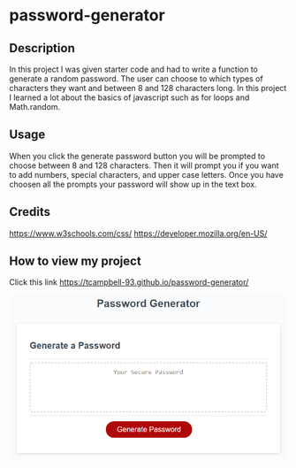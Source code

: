 # password-generator

## Description

In this project I was given starter code and had to write a function to generate a random password.
The user can choose to which types of characters they want and between 8 and 128 characters long.
In this project I learned a lot about the basics of javascript such as for loops and Math.random.

## Usage

When you click the generate password button you will be prompted to choose between 8 and 128 characters.
Then it will prompt you if you want to add numbers, special characters, and upper case letters.
Once you have choosen all the prompts your password will show up in the text box.

## Credits

https://www.w3schools.com/css/
https://developer.mozilla.org/en-US/

## How to view my project

Click this link https://tcampbell-93.github.io/password-generator/

![Alt text](assets/password-generator.png)